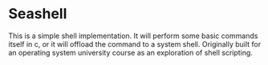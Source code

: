 # Seashell

This is a simple shell implementation. It will perform some basic commands itself in c, or it will offload the command to a system shell. Originally built for an operating system university course as an exploration of shell scripting. 
